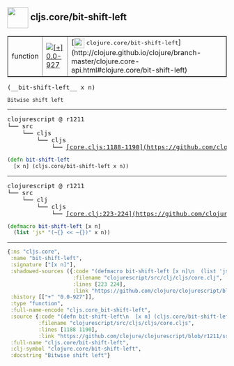 ## <img width="48px" valign="middle" src="http://i.imgur.com/Hi20huC.png"> cljs.core/bit-shift-left

 <table border="1">
<tr>
<td>function</td>
<td><a href="https://github.com/cljsinfo/api-refs/tree/0.0-927"><img valign="middle" alt="[+] 0.0-927" src="https://img.shields.io/badge/+-0.0--927-lightgrey.svg"></a> </td>
<td>
[<img height="24px" valign="middle" src="http://i.imgur.com/1GjPKvB.png"> <samp>clojure.core/bit-shift-left</samp>](http://clojure.github.io/clojure/branch-master/clojure.core-api.html#clojure.core/bit-shift-left)
</td>
</tr>
</table>

 <samp>
(__bit-shift-left__ x n)<br>
</samp>

```
Bitwise shift left
```

---

 <pre>
clojurescript @ r1211
└── src
    └── cljs
        └── cljs
            └── <ins>[core.cljs:1188-1190](https://github.com/clojure/clojurescript/blob/r1211/src/cljs/cljs/core.cljs#L1188-L1190)</ins>
</pre>

```clj
(defn bit-shift-left
  [x n] (cljs.core/bit-shift-left x n))
```


---

 <pre>
clojurescript @ r1211
└── src
    └── clj
        └── cljs
            └── <ins>[core.clj:223-224](https://github.com/clojure/clojurescript/blob/r1211/src/clj/cljs/core.clj#L223-L224)</ins>
</pre>

```clj
(defmacro bit-shift-left [x n]
  (list 'js* "(~{} << ~{})" x n))
```

---

```clj
{:ns "cljs.core",
 :name "bit-shift-left",
 :signature ["[x n]"],
 :shadowed-sources ({:code "(defmacro bit-shift-left [x n]\n  (list 'js* \"(~{} << ~{})\" x n))",
                     :filename "clojurescript/src/clj/cljs/core.clj",
                     :lines [223 224],
                     :link "https://github.com/clojure/clojurescript/blob/r1211/src/clj/cljs/core.clj#L223-L224"}),
 :history [["+" "0.0-927"]],
 :type "function",
 :full-name-encode "cljs.core_bit-shift-left",
 :source {:code "(defn bit-shift-left\n  [x n] (cljs.core/bit-shift-left x n))",
          :filename "clojurescript/src/cljs/cljs/core.cljs",
          :lines [1188 1190],
          :link "https://github.com/clojure/clojurescript/blob/r1211/src/cljs/cljs/core.cljs#L1188-L1190"},
 :full-name "cljs.core/bit-shift-left",
 :clj-symbol "clojure.core/bit-shift-left",
 :docstring "Bitwise shift left"}

```
